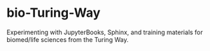 # bio-Turing-Way
Experimenting with JupyterBooks, Sphinx, and training materials for biomed/life sciences from the Turing Way. 
